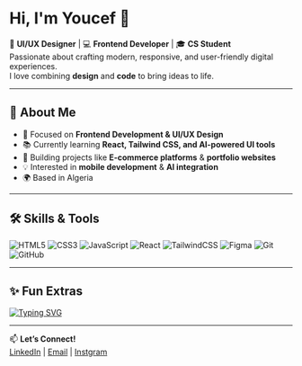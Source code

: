 # Hi, I'm Youcef 👋

🎨 **UI/UX Designer** | 💻 **Frontend Developer** | 🎓 **CS Student**  
Passionate about crafting modern, responsive, and user-friendly digital experiences.  
I love combining **design** and **code** to bring ideas to life.

---

## 🚀 About Me
- 🎯 Focused on **Frontend Development & UI/UX Design**
- 📚 Currently learning **React, Tailwind CSS, and AI-powered UI tools**
- 🛒 Building projects like **E-commerce platforms** & **portfolio websites**
- 💡 Interested in **mobile development** & **AI integration**
- 🌍 Based in Algeria

---

## 🛠 Skills & Tools
![HTML5](https://img.shields.io/badge/-HTML5-E34F26?logo=html5&logoColor=white)
![CSS3](https://img.shields.io/badge/-CSS3-1572B6?logo=css3&logoColor=white)
![JavaScript](https://img.shields.io/badge/-JavaScript-F7DF1E?logo=javascript&logoColor=black)
![React](https://img.shields.io/badge/-React-61DAFB?logo=react&logoColor=black)
![TailwindCSS](https://img.shields.io/badge/-TailwindCSS-38B2AC?logo=tailwind-css&logoColor=white)
![Figma](https://img.shields.io/badge/-Figma-F24E1E?logo=figma&logoColor=white)
![Git](https://img.shields.io/badge/-Git-F05032?logo=git&logoColor=white)
![GitHub](https://img.shields.io/badge/-GitHub-181717?logo=github&logoColor=white)

---

## ✨ Fun Extras
[![Typing SVG](https://readme-typing-svg.herokuapp.com?size=24&color=F75C7E&lines=UI/UX+Designer;Frontend+Developer;CS+Student;Lifelong+Learner)](https://git.io/typing-svg)

---

📫 **Let’s Connect!**  
[LinkedIn](https://www.linkedin.com/in/youcef-jawade-723a66290/) | [Email](mailto:youcef123dk@gmail.com) | [Instgram](https://www.instagram.com/jaoued.dev/) 

